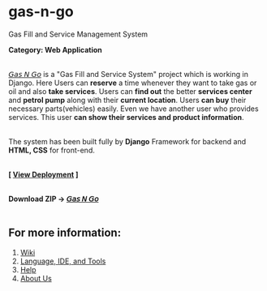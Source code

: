 # gas-n-go
Gas Fill and Service Management System

**Category: Web Application**
<br><br>

[𝘎𝘢𝘴 𝘕 𝘎𝘰](https://github.com/masrufjaman/gas-n-go) is a "Gas Fill and Service System" project which is working in Django. Here Users can **reserve** a time whenever they want to take gas or oil and also **take services**. Users can **find out** the better **services center** and **petrol pump** along with their **current location**. Users **can buy** their necessary parts(vehicles) easily. Even we have another user who provides services. This user **can show their services and product information**.
<br><br>

The system has been built fully by **Django** Framework for backend and **HTML, CSS** for front-end.
<br><br>

**[ [View Deployment](https://gas-n-go.herokuapp.com/) ]**
<br><br>

**Download ZIP -> [𝘎𝘢𝘴 𝘕 𝘎𝘰](https://github.com/masrufjaman/gas-n-go/archive/refs/heads/main.zip)**
<br><br>

## For more information:
1. [Wiki](https://github.com/masrufjaman/gas-n-go/wiki)
2. [Language, IDE, and Tools](https://github.com/masrufjaman/gas-n-go/wiki/Language,-IDE,-and-Tools)
3. [Help](https://github.com/masrufjaman/gas-n-go/wiki/Help)
4. [About Us](https://github.com/masrufjaman/gas-n-go/wiki/Team-Details)
